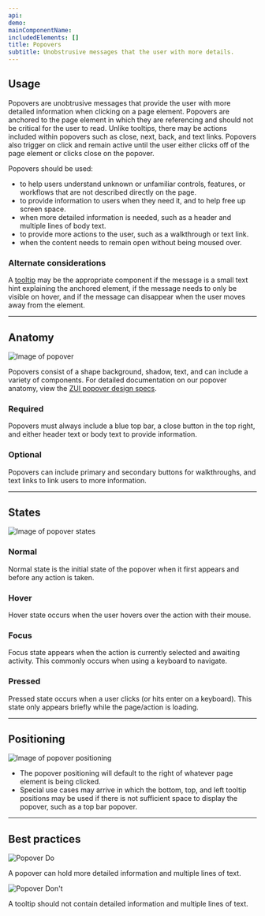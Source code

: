```yaml
---
api: 
demo: 
mainComponentName: 
includedElements: []
title: Popovers
subtitle: Unobstrusive messages that the user with more details.
---
```


## Usage

Popovers are unobtrusive messages that provide the user with more detailed information when clicking on a page element. Popovers are anchored to the page element in which they are referencing and should not be critical for the user to read. Unlike tooltips, there may be actions included within popovers such as close, next, back, and text links. Popovers also trigger on click and remain active until the user either clicks off of the page element or clicks close on the popover.

Popovers should be used:

- to help users understand unknown or unfamiliar controls, features, or workflows that are not described directly on the page.
- to provide information to users when they need it, and to help free up screen space.
- when more detailed information is needed, such as a header and multiple lines of body text.
- to provide more actions to the user, such as a walkthrough or text link.
- when the content needs to remain open without being moused over.

### Alternate considerations

A [tooltip](http://zui.zywave.comcomponents/tooltips/) may be the appropriate component if the message is a small text hint explaining the anchored element, if the message needs to only be visible on hover, and if the message can disappear when the user moves away from the element.

<hr>

## Anatomy

![Image of popover](images/components/popovers/popover_anatomy.svg)

Popovers consist of a shape background, shadow, text, and can include a variety of components. For detailed documentation on our popover anatomy, view the [ZUI popover design specs](https://xd.adobe.com/view/35952280-c758-4fd8-6dc4-07f88b1fe619-43a4/grid).

### Required

Popovers must always include a blue top bar, a close button in the top right, and either header text or body text to provide information.

### Optional

Popovers can include primary and secondary buttons for walkthroughs, and text links to link users to more information.

<hr>

## States

![Image of popover states](images/components/popovers/popover_states.svg)

### Normal

Normal state is the initial state of the popover when it first appears and before any action is taken.

### Hover

Hover state occurs when the user hovers over the action with their mouse.

### Focus

Focus state appears when the action is currently selected and awaiting activity. This commonly occurs when using a keyboard to navigate.

### Pressed

Pressed state occurs when a user clicks (or hits enter on a keyboard). This state only appears briefly while the page/action is loading.

<hr>

## Positioning

![Image of popover positioning](images/components/popovers/popover_positioning.svg)

- The popover positioning will default to the right of whatever page element is being clicked.
- Special use cases may arrive in which the bottom, top, and left tooltip positions may be used if there is not sufficient space to display the popover, such as a top bar popover.

<hr>

## Best practices

<Grid>

<GridCol col="span-6">

![Popover Do](images/components/popovers/popover_do.svg)

<Do />

A popover can hold more detailed information and multiple lines of text.

</GridCol>

<GridCol col="span-6">

![Popover Don't](images/components/popovers/popover_dont.svg)

<DoNot />

A tooltip should not contain detailed information and multiple lines of text.

</GridCol>

</Grid>
